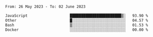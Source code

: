 <!--START_SECTION:waka-->

```txt
From: 26 May 2023 - To: 02 June 2023

JavaScript                   ███████████████████████▒░   93.90 %
Other                        █░░░░░░░░░░░░░░░░░░░░░░░░   04.57 %
Bash                         ▒░░░░░░░░░░░░░░░░░░░░░░░░   01.53 %
Docker                       ░░░░░░░░░░░░░░░░░░░░░░░░░   00.00 %
```

<!--END_SECTION:waka-->
